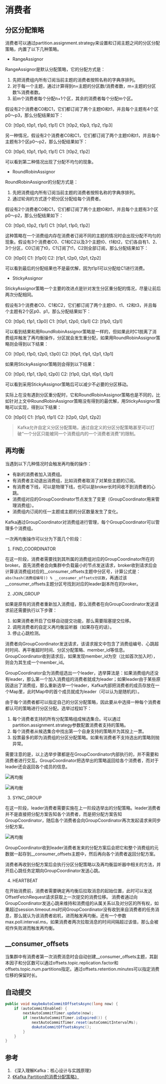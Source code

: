 # 消费者

## 分区分配策略

消费者可以通过partition.assignment.strategy来设置和订阅主题之间的分区分配策略，内置了以下几种策略。

- RangeAssignor

RangeAssignor是默认分配策略，它的分配方式是：

1. 先把消费组内所有订阅当前主题的消费者按照名称的字典序排列。
2. 对于每一个主题，通过计算得到n=主题的分区数/消费者数，m=主题的分区数%消费者数。
3. 前m个消费者每个分配n+1个区，其余的消费者每个分配m个区。

假设有2个消费者C0和C1，它们都订阅了两个主题t0和t1，并且每个主题有4个区p0～p3，那么分配结果如下：

C0: [t0p0, t0p1, t1p0, t1p1]
C1: [t0p2, t0p3, t1p2, t1p3]

另一种情况，假设有2个消费者C0和C1，它们都订阅了两个主题t0和t1，并且每个主题有3个区p0～p2，那么分配结果如下：

C0: [t0p0, t0p1, t1p0, t1p1]
C1: [t0p2, t1p2]

可以看到第二种情况出现了分配不均匀的现象。

- RoundRobinAssignor

RoundRobinAssignor的分配方式是：

1. 先把消费组内所有订阅当前主题的消费者按照名称的字典序排列。
2. 通过轮询的方式逐个把分区分配给每个消费者。

假设有2个消费者C0和C1，它们都订阅了两个主题t0和t1，并且每个主题有3个区p0～p2，那么分配结果如下：

C0: [t0p0, t0p2, t1p1]
C1: [t0p1, t1p0, t1p2]

这种策略在一个消费组内存在消费者订阅不同的主题的情况时会出现分配不均匀的现象。假设有3个消费者C0、C1和C2以及3个主题t0、t1和t2，它们各自有1、2、3个分区，C0订阅了t0，C1订阅了t1，C2则全部订阅，那么分配结果如下：

C0: [t0p0]
C1: [t1p0]
C2: [t1p1, t2p0, t2p1, t2p2]

可以看到最后的分配结果也不是最优解，因为t1p1可以分配给C1进行消费。

- StickyAssignor

StickyAssignor策略一个主要的改进点是针对发生分区重分配的情况，尽量让前后两次分配相同。

假设有3个消费者C0、C1和C2，它们都订阅了两个主题t0、t1、t2和t3，并且每个主题有2个区p0、p1，那么分配结果如下：

C0: [t0p0, t1p1, t3p0]
C1: [t0p1, t2p0, t3p1]
C2: [t1p0, t2p1]

可以看到结果和用RoundRobinAssignor策略是一样的，但如果此时C1脱离了消费组并触发了再均衡操作，分区就会发生重分配，如果用RoundRobinAssignor策略则会得到以下结果：

C0: [t0p0, t1p0, t2p0, t3p0]
C2: [t0p1, t1p1, t2p1, t3p1]

如果用StickyAssignor策略则会得到以下结果：

C0: [t0p0, t1p1, t3p0, t2p0]
C2: [t1p0, t2p1, t0p1, t3p1]

可以看到采用StickyAssignor策略后可以减少不必要的分区移动。

实际上在没有遇到分区重分配时，它和RoundRobinAssignor策略也是不同的，比如针对上文中RoundRobinAssignor策略没有得到的最优解，用StickyAssignor策略可以实现，得到以下结果：

C0: [t0p0]
C1: [t1p0, t1p1]
C2: [t2p0, t2p1, t2p2]

> Kafka允许自定义分区分配策略，通过自定义的分区分配策略甚至可以打破“一个分区只能被同一个消费组内的一个消费者消费”的限制。

## 再均衡

当遇到以下几种情况时会触发再均衡的操作：

- 有新的消费者加入消费组。
- 有消费者主动退出消费组，比如消费者取消了对某些主题的订阅。
- 有消费者下线，可以是物理下线，也可以是broker长时间收不到消费者的心跳。
- 消费组对应的GroupCoordinator节点发生了变更（GroupCoordinator用来管理消费组）。
- 消费组内订阅的任一主题或主题的分区数量发生了变化。

Kafka通过GroupCoordinator对消费组进行管理，每个GroupCoordinator可以管理多个消费组。

一次再均衡操作可以分为下面几个阶段：

1. FIND_COORDINATOR

在这一阶段，消费者需要找到其所属的消费组对应的GroupCoordinator所在的broker。首先消费者会向集群中负载最小的节点发送请求，broker收到请求后会计算该消费组对应的__consumer_offsets主题中分区号，计算公式是：`abs(hash(消费组编号)) % __consumer_offsets分区数`，再通过该__consumer_offsets主题分区号找到对应的leader副本所在的broker。

2. JOIN_GROUP

如果是原有的消费者重新加入消费组，那么消费者在向GroupCoordinator发送请求前还需要执行以下步骤：

1. 如果消费者开启了位移自动提交功能，那么需要阻塞提交位移。
2. 调用消费者的自定义再均衡监听器（如果存在的话）。
3. 停止心跳检测。

消费者向GroupCoordinator发送请求，该请求报文中包含了消费组编号、心跳超时时间、再平衡超时时间、分区分配策略、member_id等信息。GroupCoordinator收到请求后，如果发现member_id为空（比如首次加入时），则会为其生成一个member_id。

GroupCoordinator会为消费组选出一个leader，选举算法是：如果消费组内还没有leader，那么第一个加入消费组的消费者就成为leader；如果leader由于某些原因退出了消费组，那么重新选举一个leader，Kafka内部把消费者的成员存放在一个Map里，此时Map中的首个成员就成为leader（可以认为是随机的）。

由于每个消费者都可以指定自己的分区分配策略，因此要从中选择一种每个消费者都认可的策略进行分区分配。选举过程如下：

1. 每个消费者支持的所有分配策略组成候选集合。可以通过partition.assignment.strategy参数配置消费者支持的策略。
2. 每个消费者从候选集合中找出第一个自身支持的策略并为其投上一票。
3. 投票最多的即为消费组的分区分配策略。如果有消费者不支持选出的策略则抛异常。

需要注意的是，以上选举步骤都是在GroupCoordinator内部执行的，并不需要和消费者进行交互。GroupCoordinator把选举出的策略返回给各个消费者，而对于leader还会返回各个成员的信息。

![再均衡](resources/consumer/consumer-1.png)

![再均衡](resources/consumer/consumer-2.png)

3. SYNC_GROUP

在这一阶段，leader消费者需要实施在上一阶段选举出的分配策略。leader消费者并不是直接把分配方案告知各个消费者，而是把分配方案告知GroupCoordinator，随后各个消费者会向GroupCoordinator再次发起请求来同步分配方案。

![再均衡](resources/consumer/consumer-3.png)

GroupCoordinator收到leader消费者发来的分配方案后会把它和整个消费组的元数据一起存到__consumer_offsets主题中，然后再向各个消费者返回分配方案。

消费者再收到分配方案后会执行分区分配策略以及再均衡监听器中相关的方法，并开启心跳任务定期向GroupCoordinator发送心跳。

4. HEARTBEAT

在开始消费前，消费者需要确定再均衡后拉取消息的起始位置，此时可以发送OffsetFetchRequest请求获取上一次提交的消费位移。
消费者通过向GroupCoordinator发送心跳来维持和消费组的从属关系以及对分区的所有权，如果超过session.timeout.ms时间GroupCoordinator没有收到来自消费者的任务消息，那么就认为该消费者宕机，进而触发再均衡。还有一个参数max.poll.interval.ms，如果消费者两次拉取消息的时间间隔超过该值，那么会被视作失败进而触发再均衡。

## __consumer_offsets

当集群中有消费者第一次消费消息时会自动创建__consumer_offsets主题，其副本因子和分区数可以通过offsets.topic.replication.factor和offsets.topic.num.partitions指定。通过offsets.retention.minutes可以指定消费位移的保留时长。

## 自动提交


```java
public void maybeAutoCommitOffsetsAsync(long now) {
    if (autoCommitEnabled) {
        nextAutoCommitTimer.update(now);
        if (nextAutoCommitTimer.isExpired()) {
            nextAutoCommitTimer.reset(autoCommitIntervalMs);
            doAutoCommitOffsetsAsync();
        }
    }
}
```

## 参考

1. 《深入理解Kafka：核心设计与实践原理》
2. [《Kafka Partition的消费分配策略》](https://www.jianshu.com/p/e9b0a07fab77)
